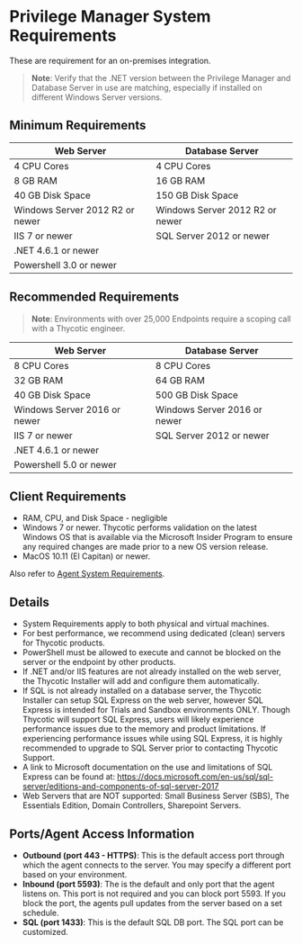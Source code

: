 [title]: # (System Requirements)
[tags]: # (ports,on-premises)
[priority]: # (1501)
# Privilege Manager System Requirements

These are requirement for an on-premises integration.

>**Note**: Verify that the .NET version between the Privilege Manager and Database Server in use are matching, especially if installed on different Windows Server versions.

## Minimum Requirements

| Web Server | Database Server |
| ----- | ----- |
| 4 CPU Cores | 4 CPU Cores |
| 8 GB RAM | 16 GB RAM |
| 40 GB Disk Space | 150 GB Disk Space |
| Windows Server 2012 R2 or newer | Windows Server 2012 R2 or newer |
| IIS 7 or newer | SQL Server 2012 or newer |
| .NET 4.6.1 or newer |  |
| Powershell 3.0 or newer |   |

## Recommended Requirements

>**Note**:
>Environments with over 25,000 Endpoints require a scoping call with a Thycotic engineer.

| Web Server | Database Server |
| ----- | ----- |
| 8 CPU Cores | 8 CPU Cores |
| 32 GB RAM | 64 GB RAM |
| 40 GB Disk Space | 500 GB Disk Space |
| Windows Server 2016 or newer | Windows Server 2016 or newer |
| IIS 7 or newer | SQL Server 2012 or newer |
| .NET 4.6.1 or newer | |  
| Powershell 5.0 or newer | |  

## Client Requirements

* RAM, CPU, and Disk Space - negligible
* Windows 7 or newer. Thycotic performs validation on the latest Windows OS that is available via the Microsoft Insider Program to ensure any required changes are made prior to a new OS version release.
* MacOS 10.11 (El Capitan) or newer.

Also refer to [Agent System Requirements](agents/agent-sysreq.md).

## Details

* System Requirements apply to both physical and virtual machines.
* For best performance, we recommend using dedicated (clean) servers for Thycotic products.
* PowerShell must be allowed to execute and cannot be blocked on the server or the endpoint by other products.
* If .NET and/or IIS features are not already installed on the web server, the Thycotic Installer will add and configure them automatically.
* If SQL is not already installed on a database server, the Thycotic Installer can setup SQL Express on the web server, however SQL Express is intended for Trials and Sandbox environments ONLY. Though Thycotic will support SQL Express, users will likely experience performance issues due to the memory and product limitations. If experiencing performance issues while using SQL Express, it is highly recommended to upgrade to SQL Server prior to contacting Thycotic Support.
* A link to Microsoft documentation on the use and limitations of SQL Express can be found at: https://docs.microsoft.com/en-us/sql/sql-server/editions-and-components-of-sql-server-2017
* Web Servers that are NOT supported: Small Business Server (SBS), The Essentials Edition, Domain Controllers, Sharepoint Servers.

## Ports/Agent Access Information

* __Outbound (port 443 - HTTPS)__: This is the default access port through which the agent connects to the server. You may specify a different port based on your environment.
* __Inbound (port 5593)__: The is the default and only port that the agent listens on. This port is not required and you can block port 5593. If you block the port, the agents pull updates from the server based on a set schedule.
* __SQL (port 1433)__: This is the default SQL DB port. The SQL port can be customized.

